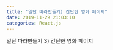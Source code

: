 ```yaml
---
title: "일단 따라만들기) 간단한 영화 페이지"
date: 2019-11-29 21:03:10
categories: React.js
---
```


일단 따라만들기 3) 간단한 영화 페이지 <br>

<br><br>
